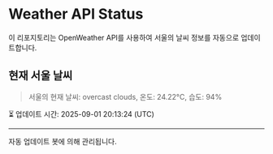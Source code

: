 
# Weather API Status

이 리포지토리는 OpenWeather API를 사용하여 서울의 날씨 정보를 자동으로 업데이트합니다.

## 현재 서울 날씨
> 서울의 현재 날씨: overcast clouds, 온도: 24.22°C, 습도: 94%

⏳ 업데이트 시간: 2025-09-01 20:13:24 (UTC)

---
자동 업데이트 봇에 의해 관리됩니다.
